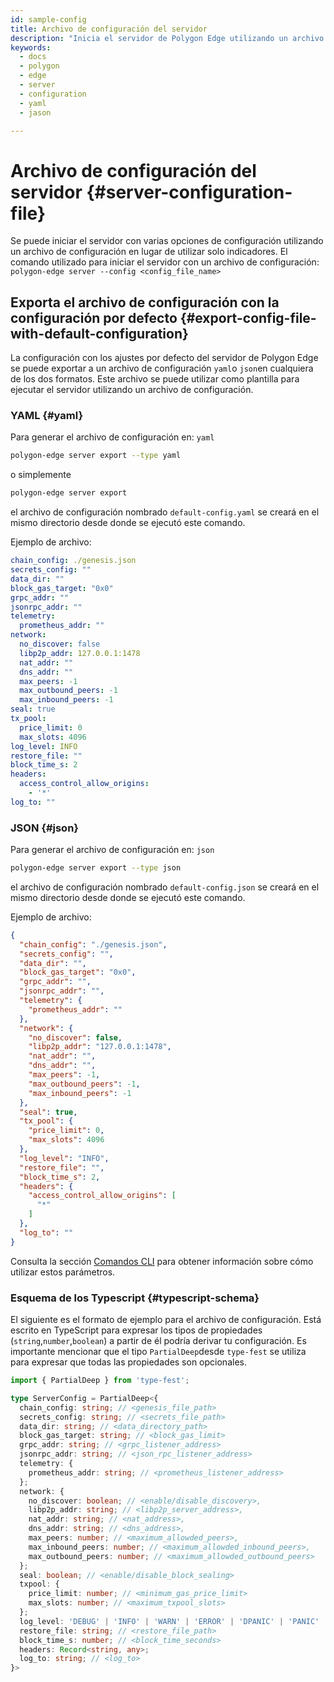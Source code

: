 ```yaml
---
id: sample-config
title: Archivo de configuración del servidor
description: "Inicia el servidor de Polygon Edge utilizando un archivo de configuración."
keywords:
  - docs
  - polygon
  - edge
  - server
  - configuration
  - yaml
  - jason

---
```

# Archivo de configuración del servidor {#server-configuration-file}
Se puede iniciar el servidor con varias opciones de configuración utilizando un archivo de configuración en lugar de utilizar solo indicadores.
El comando utilizado para iniciar el servidor con un archivo de configuración: `polygon-edge server --config <config_file_name>`

## Exporta el archivo de configuración con la configuración por defecto {#export-config-file-with-default-configuration}
La configuración con los ajustes por defecto del servidor de Polygon Edge se puede exportar a un archivo de configuración `yaml`o `json`en cualquiera de los dos formatos. Este archivo se puede utilizar como plantilla para ejecutar el servidor utilizando un archivo de configuración.

### YAML {#yaml}
Para generar el archivo de configuración en: `yaml`
```bash
polygon-edge server export --type yaml
```
o simplemente
```bash
polygon-edge server export
```
el archivo de configuración nombrado `default-config.yaml` se creará en el mismo directorio desde donde se ejecutó este comando.

Ejemplo de archivo:
```yaml
chain_config: ./genesis.json
secrets_config: ""
data_dir: ""
block_gas_target: "0x0"
grpc_addr: ""
jsonrpc_addr: ""
telemetry:
  prometheus_addr: ""
network:
  no_discover: false
  libp2p_addr: 127.0.0.1:1478
  nat_addr: ""
  dns_addr: ""
  max_peers: -1
  max_outbound_peers: -1
  max_inbound_peers: -1
seal: true
tx_pool:
  price_limit: 0
  max_slots: 4096
log_level: INFO
restore_file: ""
block_time_s: 2
headers:
  access_control_allow_origins:
    - '*'
log_to: ""
```

### JSON {#json}
Para generar el archivo de configuración en: `json`
```bash
polygon-edge server export --type json
```
el archivo de configuración nombrado `default-config.json` se creará en el mismo directorio desde donde se ejecutó este comando.

Ejemplo de archivo:

```json
{
  "chain_config": "./genesis.json",
  "secrets_config": "",
  "data_dir": "",
  "block_gas_target": "0x0",
  "grpc_addr": "",
  "jsonrpc_addr": "",
  "telemetry": {
    "prometheus_addr": ""
  },
  "network": {
    "no_discover": false,
    "libp2p_addr": "127.0.0.1:1478",
    "nat_addr": "",
    "dns_addr": "",
    "max_peers": -1,
    "max_outbound_peers": -1,
    "max_inbound_peers": -1
  },
  "seal": true,
  "tx_pool": {
    "price_limit": 0,
    "max_slots": 4096
  },
  "log_level": "INFO",
  "restore_file": "",
  "block_time_s": 2,
  "headers": {
    "access_control_allow_origins": [
      "*"
    ]
  },
  "log_to": ""
}
```

Consulta la sección [Comandos CLI](/docs/edge/get-started/cli-commands) para obtener información sobre cómo utilizar estos parámetros.

### Esquema de los Typescript {#typescript-schema}

El siguiente es el formato de ejemplo para el archivo de configuración. Está escrito en TypeScript para expresar los tipos de propiedades (`string`,`number`,`boolean`) a partir de él podría derivar tu configuración. Es importante mencionar que el tipo `PartialDeep`desde `type-fest` se utiliza para expresar que todas las propiedades son opcionales.

```typescript
import { PartialDeep } from 'type-fest';

type ServerConfig = PartialDeep<{
  chain_config: string; // <genesis_file_path>
  secrets_config: string; // <secrets_file_path>
  data_dir: string; // <data_directory_path>
  block_gas_target: string; // <block_gas_limit>
  grpc_addr: string; // <grpc_listener_address>
  jsonrpc_addr: string; // <json_rpc_listener_address>
  telemetry: {
    prometheus_addr: string; // <prometheus_listener_address>
  };
  network: {
    no_discover: boolean; // <enable/disable_discovery>,
    libp2p_addr: string; // <libp2p_server_address>,
    nat_addr: string; // <nat_address>,
    dns_addr: string; // <dns_address>,
    max_peers: number; // <maximum_allowded_peers>,
    max_inbound_peers: number; // <maximum_allowded_inbound_peers>,
    max_outbound_peers: number; // <maximum_allowded_outbound_peers>
  };
  seal: boolean; // <enable/disable_block_sealing>
  txpool: {
    price_limit: number; // <minimum_gas_price_limit>
    max_slots: number; // <maximum_txpool_slots>
  };
  log_level: 'DEBUG' | 'INFO' | 'WARN' | 'ERROR' | 'DPANIC' | 'PANIC' | 'FATAL'; // <log_level>
  restore_file: string; // <restore_file_path>
  block_time_s: number; // <block_time_seconds>
  headers: Record<string, any>;
  log_to: string; // <log_to>
}>
```

